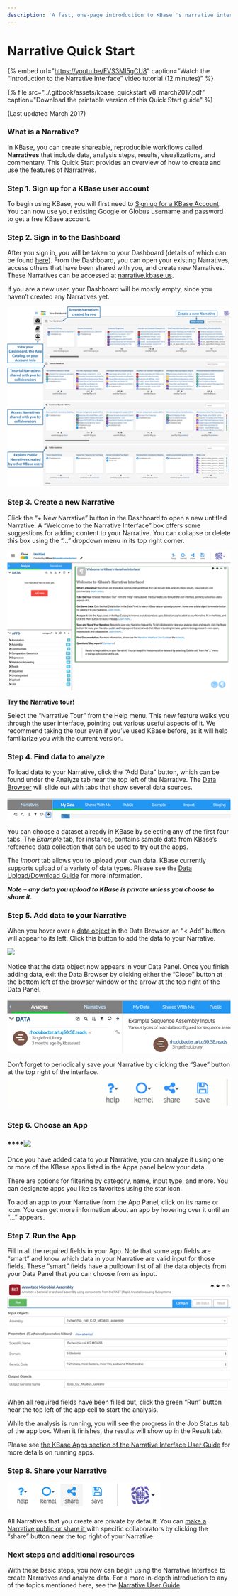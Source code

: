 ```yaml
---
description: 'A fast, one-page introduction to KBase''s narrative interface'
---
```


# Narrative Quick Start

{% embed url="https://youtu.be/FVS3MI5gCU8" caption="Watch the “Introduction to the Narrative Interface” video tutorial \(12 minutes\)" %}

{% file src="../.gitbook/assets/kbase\_quickstart\_v8\_march2017.pdf" caption="Download the printable version of this Quick Start guide" %}

\(Last updated March 2017\)

### **What is a Narrative?**

In KBase, you can create shareable, reproducible workflows called **Narratives** that include data, analysis steps, results, visualizations, and commentary. This Quick Start provides an overview of how to create and use the features of Narratives.

### **Step 1. Sign up for a KBase user account**

To begin using KBase, you will first need to [Sign up for a KBase Account](signing-up-and-signing-in/#signing-up). You can now use your existing Google or Globus username and password to get a free KBase account.

### **Step 2. Sign in to the Dashboard**

After you sign in, you will be taken to your Dashboard \(details of which can be found [here](https://kbase.us/narrative-guide/your-dashboard/)\). From the Dashboard, you can open your existing Narratives, access others that have been shared with you, and create new Narratives. These Narratives can be accessed at [narrative.kbase.us](https://narrative.kbase.us/).

  
If you are a new user, your Dashboard will be mostly empty, since you haven’t created any Narratives yet.

![](../.gitbook/assets/dashboard-quickstart.png)

### **Step 3. Create a new Narrative**

Click the “+ New Narrative” button in the Dashboard to open a new untitled Narrative. A “Welcome to the Narrative Interface” box offers some suggestions for adding content to your Narrative. You can collapse or delete this box using the “…” dropdown menu in its top right corner.

![](../.gitbook/assets/new-narrative.png)

**Try the Narrative tour!**

Select the “Narrative Tour” from the Help menu. This new feature walks you through the user interface, pointing out various useful aspects of it. We recommend taking the tour even if you’ve used KBase before, as it will help familiarize you with the current version.

### **Step 4. Find data to analyze**

To load data to your Narrative, click the “Add Data” button, which can be found under the Analyze tab near the top left of the Narrative. The [Data Browser](narrative-user-guide/explore-data.md) will slide out with tabs that show several data sources.

![](../.gitbook/assets/screen-shot-2017-01-27-at-11.12.33-am.png)

You can choose a dataset already in KBase by selecting any of the first four tabs. The _Example_ tab, for instance, contains sample data from KBase’s reference data collection that can be used to try out the apps.

The _Import_ tab allows you to upload your own data. KBase currently supports upload of a variety of data types. Please see the [Data Upload/Download Guide](../working-with-data-1/data-upload-download-guide/) for more information.

_**Note**_ – _**any data you upload to KBase is private unless you choose to share it.**_

### **Step 5. Add data to your Narrative**

When you hover over a [data object](narrative-user-guide/explore-data.md) in the Data Browser, an “&lt; Add” button will appear to its left. Click this button to add the data to your Narrative.

![](../.gitbook/assets/image%20%281%29.png)

Notice that the data object now appears in your Data Panel. Once you finish adding data, exit the Data Browser by clicking either the “Close” button at the bottom left of the browser window or the arrow at the top right of the Data Panel.

![](../.gitbook/assets/screen-shot-2017-01-25-at-4.04.13-pm.png)

Don’t forget to periodically save your Narrative by clicking the “Save” button at the top right of the interface.  
![AssembleAnnotate08](../.gitbook/assets/savenarrative%20%281%29.gif)

### **Step 6. Choose an App** 

### \*\*\*\*![](../.gitbook/assets/app-panel-open.png) 

Once you have added data to your Narrative, you can analyze it using one or more of the KBase apps listed in the Apps panel below your data.

There are options for filtering by category, name, input type, and more. You can designate apps you like as favorites using the star icon.

To add an app to your Narrative from the App Panel, click on its name or icon. You can get more information about an app by hovering over it until an “…” appears.

### **Step 7. Run the App**

Fill in all the required fields in your App. Note that some app fields are “smart” and know which data in your Narrative are valid input for those fields. These “smart” fields have a pulldown list of all the data objects from your Data Panel that you can choose from as input.

![](../.gitbook/assets/quickstart-app.png)

When all required fields have been filled out, click the green “Run” button near the top left of the app cell to start the analysis.

While the analysis is running, you will see the progress in the Job Status tab of the app box. When it finishes, the results will show up in the Result tab.

Please see [the KBase Apps section of the Narrative Interface User Guide](narrative-user-guide/analyze-data-using-kbase-apps.md) for more details on running apps.

### **Step 8. Share your Narrative**

![](../.gitbook/assets/screen-shot-2017-09-20-at-10.37.10-am.png)

All Narratives that you create are private by default. You can [make a Narrative public or share it ](narrative-user-guide/share-narratives.md)with specific collaborators by clicking the “share” button near the top right of your Narrative.

### **Next steps and additional resources**

With these basic steps, you now can begin using the Narrative Interface to create Narratives and analyze data. For a more in-depth introduction to any of the topics mentioned here, see the [Narrative User Guide](narrative-user-guide/).

